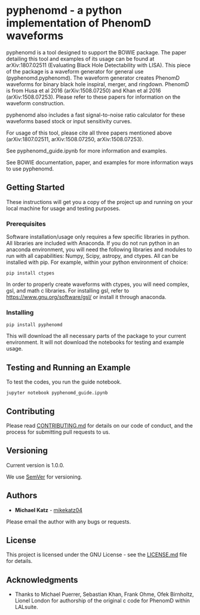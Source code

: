 # pyphenomd - a python implementation of PhenomD waveforms


pyphenomd is a tool designed to support the BOWIE package. The paper detailing this tool and examples of its usage can be found at arXiv:1807.02511 (Evaluating Black Hole Detectability with LISA).  This piece of the package is a waveform generator for general use (pyphenomd.pyphenomd). The waveform generator creates PhenomD waveforms for binary black hole inspiral, merger, and ringdown. PhenomD is from Husa et al 2016 (arXiv:1508.07250) and Khan et al 2016 (arXiv:1508.07253). Please refer to these papers for information on the waveform construction.

pyphenomd also includes a fast signal-to-noise ratio calculator for these waveforms based stock or input sensitivity curves. 

For usage of this tool, please cite all three papers mentioned above (arXiv:1807.02511, arXiv:1508.07250, arXiv:1508.07253).

See pyphenomd_guide.ipynb for more information and examples. 

See BOWIE documentation, paper, and examples for more information ways to use pyphenomd. 

## Getting Started

These instructions will get you a copy of the project up and running on your local machine for usage and testing purposes.

### Prerequisites

Software installation/usage only requires a few specific libraries in python. All libraries are included with Anaconda. If you do not run python in an anaconda environment, you  will need the following libraries and modules to run with all capabilities: Numpy, Scipy, astropy, and ctypes. All can be installed with pip. For example, within your python environment of choice:

```
pip install ctypes
```
In order to properly create waveforms with ctypes, you will need complex, gsl, and math c libraries. For installing gsl, refer to https://www.gnu.org/software/gsl/ or install it through anaconda. 


### Installing

```
pip install pyphenomd
```
This will download the all necessary parts of the package to your current environment. It will not download the notebooks for testing and example usage.



## Testing and Running an Example

To test the codes, you run the guide notebook. 

```
jupyter notebook pyphenomd_guide.ipynb
```

## Contributing

Please read [CONTRIBUTING.md](https://gist.github.com/PurpleBooth/b24679402957c63ec426) for details on our code of conduct, and the process for submitting pull requests to us.

## Versioning

Current version is 1.0.0.

We use [SemVer](http://semver.org/) for versioning.

## Authors

* **Michael Katz** - [mikekatz04](https://github.com/mikekatz04/)

Please email the author with any bugs or requests. 

## License

This project is licensed under the GNU License - see the [LICENSE.md](LICENSE.md) file for details.

## Acknowledgments

* Thanks to Michael Puerrer, Sebastian Khan, Frank Ohme, Ofek Birnholtz, Lionel London for authorship of the original c code for PhenomD within LALsuite. 

